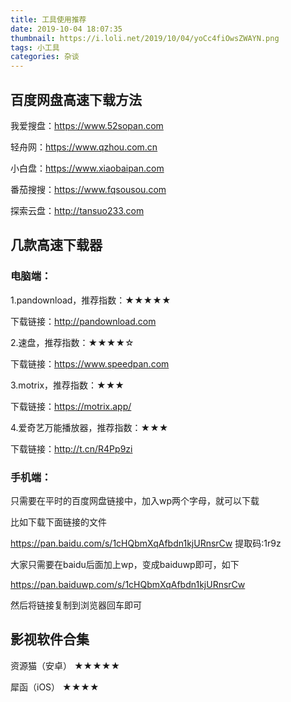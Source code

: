 ```yaml
---
title: 工具使用推荐
date: 2019-10-04 18:07:35
thumbnail: https://i.loli.net/2019/10/04/yoCc4fiOwsZWAYN.png
tags: 小工具
categories: 杂谈
---
```

## 百度网盘高速下载方法

我爱搜盘：https://www.52sopan.com

<!--more-->

轻舟网：https://www.qzhou.com.cn

小白盘：https://www.xiaobaipan.com

番茄搜搜：https://www.fqsousou.com

探索云盘：http://tansuo233.com


## 几款高速下载器

### 电脑端：

1.pandownload，推荐指数：★★★★★

下载链接：http://pandownload.com

2.速盘，推荐指数：★★★★☆

下载链接：https://www.speedpan.com

3.motrix，推荐指数：★★★

下载链接：https://motrix.app/

4.爱奇艺万能播放器，推荐指数：★★★

下载链接：http://t.cn/R4Pp9zi

### 手机端：

只需要在平时的百度网盘链接中，加入wp两个字母，就可以下载

比如下载下面链接的文件

https://pan.baidu.com/s/1cHQbmXqAfbdn1kjURnsrCw 提取码:1r9z 

大家只需要在baidu后面加上wp，变成baiduwp即可，如下

https://pan.baiduwp.com/s/1cHQbmXqAfbdn1kjURnsrCw 

然后将链接复制到浏览器回车即可

## 影视软件合集

资源猫（安卓）  ★★★★★

犀函（iOS） ★★★★